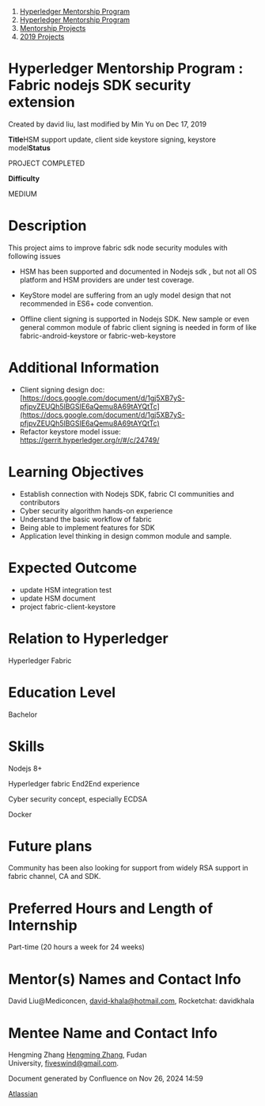 1. [Hyperledger Mentorship Program](index.html)
2. [Hyperledger Mentorship Program](Hyperledger-Mentorship-Program_21954571.html)
3. [Mentorship Projects](Mentorship-Projects_21954604.html)
4. [2019 Projects](2019-Projects_21954613.html)

# Hyperledger Mentorship Program : Fabric nodejs SDK security extension

Created by david liu, last modified by Min Yu on Dec 17, 2019

**Title**HSM support update, client side keystore signing, keystore model**Status**

PROJECT COMPLETED

**Difficulty**

MEDIUM

# Description

This project aims to improve fabric sdk node security modules with following issues

- HSM has been supported and documented in Nodejs sdk , but not all OS platform and HSM providers are under test coverage.
  
- KeyStore model are suffering from an ugly model design that not recommended in ES6+ code convention.
  
- Offline client signing is supported in Nodejs SDK. New sample or even general common module of fabric client signing is needed in form of like fabric-android-keystore or fabric-web-keystore
  

# Additional Information

- Client signing design doc: [https://docs.google.com/document/d/1gj5XB7yS-pfjpvZEUQh5lBGSIE6aQemu8A69tAYQtTc](https://docs.google.com/document/d/1gj5XB7yS-pfjpvZEUQh5lBGSIE6aQemu8A69tAYQtTc)
- Refactor keystore model issue: https://gerrit.hyperledger.org/r/#/c/24749/

# Learning Objectives

- Establish connection with Nodejs SDK, fabric CI communities and contributors
- Cyber security algorithm hands-on experience
- Understand the basic workflow of fabric
- Being able to implement features for SDK
- Application level thinking in design common module and sample.

# Expected Outcome

- update HSM integration test
- update HSM document
- project fabric-client-keystore
  

# Relation to Hyperledger

Hyperledger Fabric

# Education Level

Bachelor

# Skills

Nodejs 8+

Hyperledger fabric End2End experience

Cyber security concept, especially ECDSA

Docker

# Future plans

Community has been also looking for support from widely RSA support in fabric channel, CA and SDK.

# Preferred Hours and Length of Internship

Part-time (20 hours a week for 24 weeks)

# Mentor(s) Names and Contact Info

David Liu@Mediconcen, [david-khala@hotmail.com](mailto:david-khala@hotmail.com), Rocketchat: davidkhala

# Mentee Name and Contact Info

Hengming Zhang [Hengming Zhang](https://lf-hyperledger.atlassian.net/wiki/people/712020:b9ceda45-2c20-4ab7-8e92-e96e65e47b6b?ref=confluence), Fudan University, [fiveswind@gmail.com](mailto:fiveswind@gmail.com).

Document generated by Confluence on Nov 26, 2024 14:59

[Atlassian](http://www.atlassian.com/)
